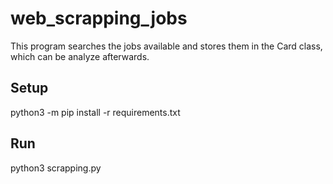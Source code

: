 # web_scrapping_jobs
This program searches the jobs available and stores them in the Card class, which can be analyze afterwards.

## Setup
python3 -m pip install -r requirements.txt

## Run
python3 scrapping.py
